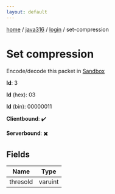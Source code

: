 ```yaml
---
layout: default
---
```


[home](/)  /  [java316](/protocol/java316)  /  [login](/protocol/java316/login)  /  set-compression

# Set compression

Encode/decode this packet in [Sandbox](../../../sandbox/java316#login.set_compression)

**Id**: 3

**Id** (hex): 03

**Id** (bin): 00000011

**Clientbound**: ✔️

**Serverbound**: ✖️

## Fields

Name | Type
---|---
thresold | varuint
